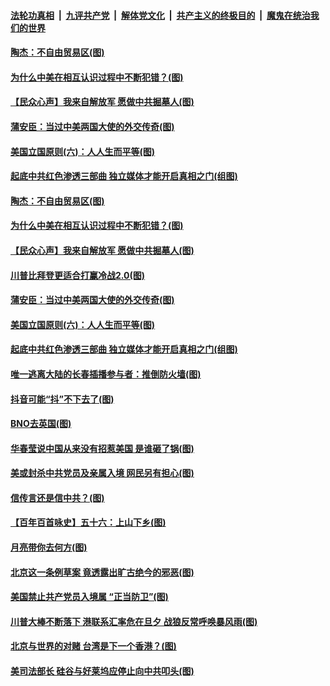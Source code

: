 

####  [法轮功真相](../../../../basic/blob/master/README.md?t=07200902) &nbsp;|&nbsp; [九评共产党](../../../../9ping.md/blob/master/README.md?t=07200902) &nbsp;|&nbsp; [解体党文化](../../../../jtdwh.md/blob/master/README.md?t=07200902)  &nbsp;|&nbsp; [共产主义的终极目的](../../../../gczydzjmd.md/blob/master/README.md?t=07200902) &nbsp;|&nbsp; [魔鬼在统治我们的世界](../../../../mgztzwmdsj.md/blob/master/README.md?t=07200902) 

#### [陶杰：不自由贸易区(图)](../pages/p4/940253.md?t=07200902) 

#### [为什么中美在相互认识过程中不断犯错？(图)](../pages/p4/940245.md?t=07200902) 

#### [【民众心声】我来自解放军 愿做中共掘墓人(图)](../pages/p4/940139.md?t=07200902) 

#### [蒲安臣：当过中美两国大使的外交传奇(图)](../pages/p4/940251.md?t=07200902) 

#### [美国立国原则(六)：人人生而平等(图)](../pages/p4/940243.md?t=07200902) 

#### [起底中共红色渗透三部曲 独立媒体才能开启真相之门(组图)](../pages/p4/939850.md?t=07200902) 

#### [陶杰：不自由贸易区(图)](../pages/p4/940253.md?t=07200902) 

#### [为什么中美在相互认识过程中不断犯错？(图)](../pages/p4/940245.md?t=07200902) 

#### [【民众心声】我来自解放军 愿做中共掘墓人(图)](../pages/p4/940139.md?t=07200902) 

#### [川普比拜登更适合打赢冷战2.0(图)](../pages/p4/940255.md?t=07200902) 

#### [蒲安臣：当过中美两国大使的外交传奇(图)](../pages/p4/940251.md?t=07200902) 

#### [美国立国原则(六)：人人生而平等(图)](../pages/p4/940243.md?t=07200902) 

#### [起底中共红色渗透三部曲 独立媒体才能开启真相之门(组图)](../pages/p4/939850.md?t=07200902) 

#### [唯一逃离大陆的长春插播参与者：推倒防火墙(图)](../pages/p4/940168.md?t=07200902) 

#### [抖音可能“抖”不下去了(图)](../pages/p4/940164.md?t=07200902) 

#### [BNO去英国(图)](../pages/p4/940157.md?t=07200902) 

#### [华春莹说中国从来没有招惹美国 是谁砸了锅(图)](../pages/p4/940160.md?t=07200902) 

#### [美或封杀中共党员及亲属入境 网民另有担心(图)](../pages/p4/940159.md?t=07200902) 

#### [信传言还是信中共？(图)](../pages/p4/940155.md?t=07200902) 

#### [【百年百首咏史】五十六：上山下乡(图)](../pages/p4/940102.md?t=07200902) 

#### [月亮带你去何方(图)](../pages/p4/940092.md?t=07200902) 

#### [北京这一条例草案 竟透露出旷古绝今的邪恶(图)](../pages/p4/940061.md?t=07200902) 

#### [美国禁止共产党员入境属 “正当防卫”(图)](../pages/p4/940066.md?t=07200902) 

#### [川普大棒不断落下 港联系汇率危在旦夕 战狼反常呼唤暴风雨(图)](../pages/p4/940058.md?t=07200902) 

#### [北京与世界的对赌 台湾是下一个香港？(图)](../pages/p4/940062.md?t=07200902) 

#### [美司法部长 硅谷与好莱坞应停止向中共叩头(图)](../pages/p4/940063.md?t=07200902) 

